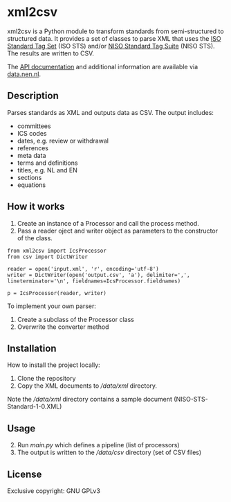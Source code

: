 # xml2csv
xml2csv is a Python module to transform standards from semi-structured to structured data.
It provides a set of classes to parse XML that uses the [ISO Standard Tag Set](https://www.iso.org/schema/isosts/v1.1/doc/index.html) (ISO STS) and/or [NISO Standard Tag Suite](https://www.niso-sts.org/) (NISO STS). The results are written to CSV. 

The [API documentation](http://35.157.143.22/docs/xml2csv.html) and additional information are available via [data.nen.nl](https://data.nen.nl).

## Description
Parses standards as XML and outputs data as CSV. The output includes:

- committees
- ICS codes
- dates, e.g. review or withdrawal
- references
- meta data
- terms and definitions
- titles, e.g. NL and EN
- sections
- equations

## How it works
1. Create an instance of a Processor and call the process method. 
2. Pass a reader oject and writer object as parameters to the constructor of the class.

```
from xml2csv import IcsProcessor
from csv import DictWriter

reader = open('input.xml', 'r', encoding='utf-8')
writer = DictWriter(open('output.csv', 'a'), delimiter=',', lineterminator='\n', fieldnames=IcsProcessor.fieldnames)

p = IcsProcessor(reader, writer)

```

To implement your own parser: 
1. Create a subclass of the Processor class
2. Overwrite the converter method

## Installation 
How to install the project locally:
1. Clone the repository
2. Copy the XML documents to */data/xml* directory. 
 
Note the */data/xml* directory contains a sample document (NISO-STS-Standard-1-0.XML)

## Usage
2. Run *main.py* which defines a pipeline (list of processors)
3. The output is written to the */data/csv* directory (set of CSV files)

## License
Exclusive copyright:  GNU GPLv3
